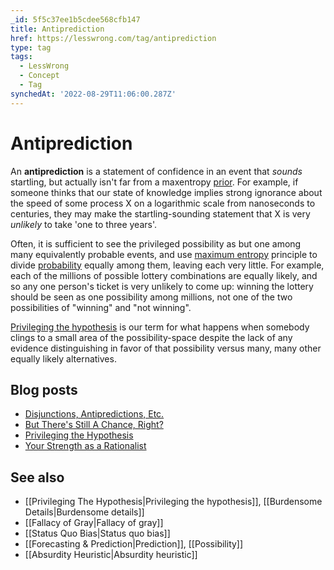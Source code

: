 ```yaml
---
_id: 5f5c37ee1b5cdee568cfb147
title: Antiprediction
href: https://lesswrong.com/tag/antiprediction
type: tag
tags:
  - LessWrong
  - Concept
  - Tag
synchedAt: '2022-08-29T11:06:00.287Z'
---
```

# Antiprediction

An **antiprediction** is a statement of confidence in an event that *sounds* startling, but actually isn't far from a maxentropy [prior](/tag/priors). For example, if someone thinks that our state of knowledge implies strong ignorance about the speed of some process X on a logarithmic scale from nanoseconds to centuries, they may make the startling-sounding statement that X is very *unlikely* to take 'one to three years'.

Often, it is sufficient to see the privileged possibility as but one among many equivalently probable events, and use [maximum entropy](https://wiki.lesswrong.com/wiki/maximum_entropy) principle to divide [probability](https://wiki.lesswrong.com/wiki/probability) equally among them, leaving each very little. For example, each of the millions of possible lottery combinations are equally likely, and so any one person's ticket is very unlikely to come up: winning the lottery should be seen as one possibility among millions, not one of the two possibilities of "winning" and "not winning".

[Privileging the hypothesis](https://wiki.lesswrong.com/wiki/Privilege_the_hypothesis) is our term for what happens when somebody clings to a small area of the possibility-space despite the lack of any evidence distinguishing in favor of that possibility versus many, many other equally likely alternatives.

Blog posts
----------

*   [Disjunctions, Antipredictions, Etc.](http://lesswrong.com/lw/wm/disjunctions_antipredictions_etc/)
*   [But There's Still A Chance, Right?](http://lesswrong.com/lw/ml/but_theres_still_a_chance_right/)
*   [Privileging the Hypothesis](http://lesswrong.com/lw/19m/privileging_the_hypothesis/)
*   [Your Strength as a Rationalist](http://lesswrong.com/lw/if/your_strength_as_a_rationalist/)

See also
--------

*   [[Privileging The Hypothesis|Privileging the hypothesis]], [[Burdensome Details|Burdensome details]]
*   [[Fallacy of Gray|Fallacy of gray]]
*   [[Status Quo Bias|Status quo bias]]
*   [[Forecasting & Prediction|Prediction]], [[Possibility]]
*   [[Absurdity Heuristic|Absurdity heuristic]]